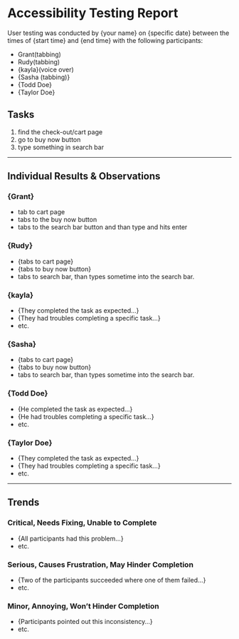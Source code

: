 # Accessibility Testing Report

User testing was conducted by {your name} on {specific date} between the times of {start time} and {end time} with the following participants:

- Grant(tabbing)
- Rudy(tabbing)
- {kayla}(voice over)
- {Sasha (tabbing)}
- {Todd Doe}
- {Taylor Doe}

## Tasks

1. find the check-out/cart page
2. go to buy now button
3. type something in search bar

---

## Individual Results & Observations

### {Grant}

- tab to cart page
- tabs to the buy now button
- tabs to the search bar button and than type and hits enter

### {Rudy}

- {tabs to cart page}
- {tabs to buy now button}
- tabs to search bar, than types sometime into the search bar.

### {kayla}

- {They completed the task as expected…}
- {They had troubles completing a specific task…}
- etc.

### {Sasha}

- {tabs to cart page}
- {tabs to buy now button}
- tabs to search bar, than types sometime into the search bar.

### {Todd Doe}

- {He completed the task as expected…}
- {He had troubles completing a specific task…}
- etc.

### {Taylor Doe}

- {They completed the task as expected…}
- {They had troubles completing a specific task…}
- etc.

---

## Trends

### Critical, Needs Fixing, Unable to Complete

- {All participants had this problem…}
- etc.

### Serious, Causes Frustration, May Hinder Completion

- {Two of the participants succeeded where one of them failed…}
- etc.

### Minor, Annoying, Won’t Hinder Completion

- {Participants pointed out this inconsistency…}
- etc.
